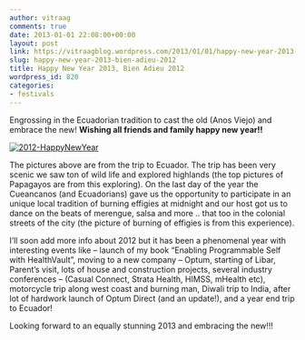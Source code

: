 ```yaml
---
author: vitraag
comments: true
date: 2013-01-01 22:08:00+00:00
layout: post
link: https://vitraagblog.wordpress.com/2013/01/01/happy-new-year-2013-bien-adieu-2012/
slug: happy-new-year-2013-bien-adieu-2012
title: Happy New Year 2013, Bien Adieu 2012
wordpress_id: 820
categories:
- festivals
---
```


Engrossing in the Ecuadorian tradition to cast the old (Anos Viejo) and embrace the new! **Wishing all friends and family happy new year!!**

 

[![2012-HappyNewYear]({{site.images}}/2013/01/2012-HappyNewYear_thumb.jpg)]({{site.images}}/2013/01/2012-HappyNewYear.jpg)

 

The pictures above are from the trip to Ecuador. The trip has been very scenic we saw ton of wild life and explored highlands (the top pictures of Papagayos are from this exploring). On the last day of the year the Cueancanos (and Ecuadorians) gave us the opportunity to participate in an unique local tradition of burning effigies at midnight and our host got us to dance on the beats of merengue, salsa and more .. that too in the colonial streets of the city (the picture of burning of effigies is from this experience).

 

I’ll soon add more info about 2012 but it has been a phenomenal year with interesting events like – launch of my book “Enabling Programmable Self with HealthVault”, moving to a new company – Optum, starting of Libar, Parent’s visit, lots of house and construction projects, several industry conferences – (Casual Connect, Strata Health, HIMSS, mHealth etc), motorcycle trip along west coast and burning man, Diwali trip to India, after lot of hardwork launch of Optum Direct (and an update!), and a year end trip to Ecuador!

 

Looking forward to an equally stunning 2013 and embracing the new!!!
